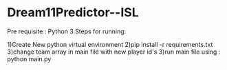 # Dream11Predictor--ISL

Pre requisite : Python 3
Steps for running:

1)Create New python virtual environment
2)pip install -r requirements.txt
3)change team array in main file with new player id's
3)run main file using : python main.py
